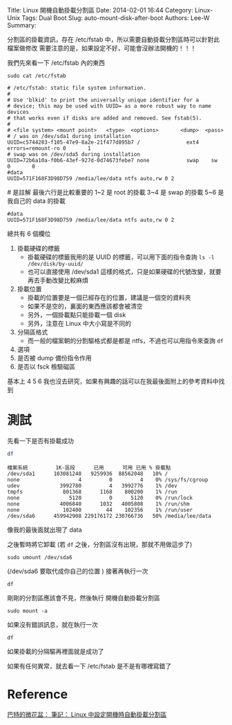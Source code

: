 Title: Linux 開機自動掛載分割區
Date: 2014-02-01 16:44
Category: Linux-Unix
Tags: Dual Boot
Slug: auto-mount-disk-after-boot
Authors: Lee-W
Summary: 


分割區的掛載資訊，存在 /etc/fstab 中，所以需要自動掛載分割區時可以針對此檔案做修改
需要注意的是，如果設定不好，可能會沒辦法開機的！！！

<!--more-->

我們先來看一下 /etc/fstab 內的東西

```shell
sudo cat /etc/fstab
```

```
# /etc/fstab: static file system information.
#
# Use 'blkid' to print the universally unique identifier for a
# device; this may be used with UUID= as a more robust way to name devices
# that works even if disks are added and removed. See fstab(5).
#
# <file system> <mount point>   <type>  <options>       <dump>  <pass>
# / was on /dev/sda1 during installation
UUID=c5744283-f105-47e9-8a2e-21f477d895b7 /               ext4    errors=remount-ro 0       1
# swap was on /dev/sda5 during installation
UUID=72b6a10a-f0b6-43ef-927d-0d74673febe7 none            swap    sw              0       0
#data
UUID=571F168F3D98D759 /media/lee/data ntfs auto,rw 0 2
```
\# 是註解
最後六行是比較重要的
1~2 是 root 的掛載
3~4 是 swap 的掛載
5~6 是我自己的 data 的掛載

```
#data
UUID=571F168F3D98D759 /media/lee/data ntfs auto,rw 0 2
```

總共有 6 個欄位

1. 掛載硬碟的標籤
    - 掛載硬碟的標籤我用的是 UUID 的標籤，可以用下面的指令查詢
    `ls -l /dev/disk/by-uuid/`
    - 也可以直接使用 /dev/sda1 這樣的格式，只是如果硬碟的代號改變，就要再去手動改變比較麻煩 
2. 掛載位置
    - 掛載的位置要是一個已經存在的位置，建議是一個空的資料夾
    - 如果不是空的，裏面的東西應該都會被清空
    - 另外，一個掛載點只能掛載一個 disk
    - 另外，注意在 Linux 中大小寫是不同的
3. 分隔區格式
    - 而一般的檔案朝的分割驅格式都是都是 ntfs，不過也可以用指令來查詢
    `df`
4. 選項
5. 是否被 dump 備份指令作用
6. 是否以 fsck 檢驗磁區

基本上 4 5 6 我也沒去研究，如果有興趣的話可以在我最後面附上的參考資料中找到

# 測試
先看一下是否有掛載成功

```sh
df
```

```
檔案系統         1K-區段      已用      可用 已用 % 掛載點
/dev/sda1      103081248   9259936  88562048   10% /
none                   4         0         4    0% /sys/fs/cgroup
udev             3992780         4   3992776    1% /dev
tmpfs             801368      1168    800200    1% /run
none                5120         0      5120    0% /run/lock
none             4006840      1032   4005808    1% /run/shm
none              102400        44    102356    1% /run/user
/dev/sda6      459942908 229176172 230766736   50% /media/lee/data
```
像我的最後面就出現了 data

之後暫時將它卸載 (若 `df` 之後，分割區沒有出現，那就不用做這步了)

```shell
sudo umount /dev/sda6
```

(/dev/sda6 要取代成你自己的位置 )
接著再執行一次

```shell
df
```

剛剛的分割區應該會不見，然後執行
開機自動掛載分割區

```shell
sudo mount -a
```

如果沒有錯誤訊息，就在執行一次

```shell
df
```

如果掛載的分隔驅再裡面就是成功了

如果有任何異常，就去看一下 /etc/fstab 是不是有哪裡寫錯了

# Reference
[巴特的微花盆： 筆記： Linux 中設定開機時自動掛載分割區](http://255121.blogspot.tw/2010/05/linux.html)